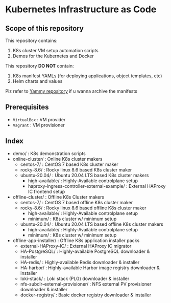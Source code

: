 # Kubernetes Infrastructure as Code

## Scope of this repository

This repository contains:

1. K8s cluster VM setup automation scripts
2. Demos for the Kubernetes and Docker

This repository **DO NOT** contain:

1. K8s manifest YAMLs (for deploying applications, object templates, etc)
2. Helm charts and values

Plz refer to [Yammy repository](https://github.com/haeramkeem/yammy) if u wanna archive the manifests

## Prerequisites

- `VirtualBox` : VM provider
- `Vagrant` : VM provisioner

## Index

- demo/ : K8s demonstration scripts
- online-cluster/ : Online K8s cluster makers
    - centos-7/ : CentOS 7 based K8s cluster maker
    - rocky-8.6/ : Rocky linux 8.6 based K8s cluster maker
    - ubuntu-20.04/ : Ubuntu 20.04 LTS based K8s cluster makers
        - high-available/ : Highly-Available controlplane setup
        - haproxy-ingress-controller-external-example/ : External HAProxy IC frontend setup
- offline-cluster/ : Offline K8s Cluster makers
    - centos-7/ : CentOS 7 based offline K8s cluster maker
    - rocky-8.6/ : Rocky linux 8.6 based offline K8s cluster maker
        - high-available/ : Highly-Available controlplane setup
        - minimum/ : K8s cluster w/ minimum setup
    - ubuntu-20.04/ : Ubuntu 20.04 LTS based offline K8s cluster makers
        - high-available/ : Highly-Available controlplane setup
        - minimum/ : K8s cluster w/ minimum setup
- offline-app-installer/ : Offline K8s application installer packs
    - external-HAProxy-IC/ : External HAProxy IC migrator
    - HA-PostgreSQL/ : Highly-available PostgreSQL downloader & installer
    - HA-redis/ : Highly-available Redis downloader & installer
    - HA-harbor/ : Highly-available Harbor image registry downloader & installer
    - loki-stack/ : Loki stack (PLG) downloader & installer
    - nfs-subdir-external-provisioner/ : NFS external PV provisioner downloader & installer
    - docker-registry/ : Basic docker registry downloader & installer
